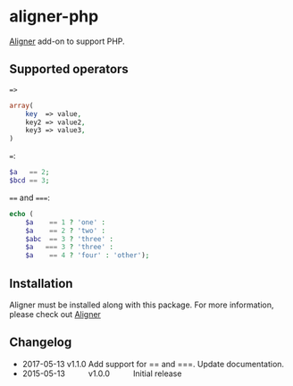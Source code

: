 # aligner-php

[Aligner](https://github.com/adrianlee44/atom-aligner) add-on to support PHP.

## Supported operators
`=>`
```php
array(
    key  => value,
    key2 => value2,
    key3 => value3,
)
```
`=`:
```php
$a   == 2;
$bcd == 3;
```
`==` and `===`:
```php
echo (
    $a    == 1 ? 'one' :
    $a    == 2 ? 'two' :
    $abc  == 3 ? 'three' :
    $a   === 3 ? 'three' :
    $a    == 4 ? 'four' : 'other');
```

## Installation
Aligner must be installed along with this package. For more information, please check out [Aligner](https://github.com/adrianlee44/atom-aligner)

## Changelog
- 2017-05-13   v1.1.0   Add support for == and ===. Update documentation.
- 2015-05-13   v1.0.0   Initial release
